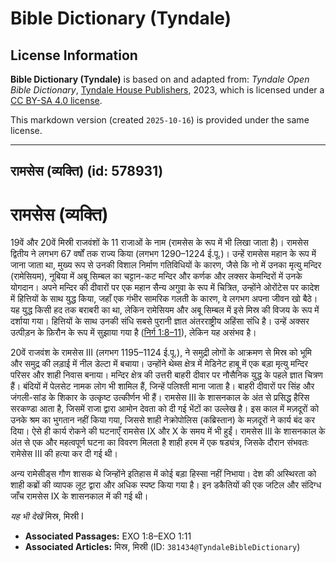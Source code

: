 # Bible Dictionary (Tyndale)

## License Information

**Bible Dictionary (Tyndale)** is based on and adapted from: _Tyndale Open Bible Dictionary_, [Tyndale House Publishers](https://tyndaleopenresources.com/), 2023, which is licensed under a [CC BY-SA 4.0 license](https://creativecommons.org/licenses/by-sa/4.0/legalcode.en).

This markdown version (created `2025-10-16`) is provided under the same license.



--------------------------------

## रामसेस (व्यक्ति) (id: 578931)

रामसेस (व्यक्ति)
================

19वें और 20वें मिस्री राजवंशों के 11 राजाओं के नाम (रामसेस के रूप में भी लिखा जाता है)। रामसेस द्वितीय ने लगभग 67 वर्षों तक राज्य किया (लगभग 1290–1224 ई.पू.)। उन्हें रामसेस महान के रूप में जाना जाता था, मुख्य रूप से उनकी विशाल निर्माण गतिविधियों के कारण, जैसे कि नो में उनका मृत्यु मन्दिर (रामेसियम), नूबिया में अबू सिम्बल का चट्टान\-कट मन्दिर और कर्णक और लक्सर केमन्दिरों में उनके योगदान। अपने मन्दिर की दीवारों पर एक महान सैन्य अगुवा के रूप में चित्रित, उन्होंने ओरोंटेस पर कादेश में हित्तियों के साथ युद्ध किया, जहाँ एक गंभीर सामरिक गलती के कारण, वे लगभग अपना जीवन खो बैठे। यह युद्ध किसी हद तक बराबरी का था, लेकिन रामेसियम और अबू सिम्बल में इसे मिस्र की विजय के रूप में दर्शाया गया। हित्तियों के साथ उनकी संधि सबसे पुरानी ज्ञात अंतरराष्ट्रीय अहिंसा संधि है। उन्हें अक्सर उत्पीड़न के फ़िरौन के रूप में सुझाया गया है ([निर्ग 1:8–11](https://ref.ly/Exod1:8-Exod1:11)), लेकिन यह असंभव है।

20वें राजवंश के रामसेस III (लगभग 1195–1124 ई.पू.), ने समुद्री लोगों के आक्रमण से मिस्र को भूमि और समुद्र की लड़ाई में नील डेल्टा में बचाया। उन्होंने थेब्स क्षेत्र में मेडिनेट हाबू में एक बड़ा मृत्यु मन्दिर परिसर और शाही निवास बनाया। मन्दिर क्षेत्र की उत्तरी बाहरी दीवार पर नौसैनिक युद्ध के पहले ज्ञात चित्रण हैं। बंदियों में पेलसेट नामक लोग भी शामिल हैं, जिन्हें पलिश्ती माना जाता है। बाहरी दीवारों पर सिंह और जंगली\-सांड के शिकार के उत्कृष्ट उत्कीर्णन भी हैं। रामसेस III के शासनकाल के अंत से प्रसिद्ध हैरिस सरकण्डा आता है, जिसमें राजा द्वारा आमोन देवता को दी गई भेंटों का उल्लेख है। इस काल में मज़दूरों को उनके श्रम का भुगतान नहीं किया गया, जिससे शाही नेक्रोपोलिस (कब्रिस्तान) के मज़दूरों ने कार्य बंद कर दिया। ऐसे ही कार्य रोकने की घटनाएँ रामसेस IX और X के समय में भी हुईं। रामसेस III के शासनकाल के अंत से एक और महत्वपूर्ण घटना का विवरण मिलता है शाही हरम में एक षड्यंत्र, जिसके दौरान संभवतः रामेसेस III की हत्या कर दी गई थी।

अन्य रामेसीड्स गौण शासक थे जिन्होंने इतिहास में कोई बड़ा हिस्सा नहीं निभाया। देश की अस्थिरता को शाही कब्रों की व्यापक लूट द्वारा और अधिक स्पष्ट किया गया है। इन डकैतियों की एक जटिल और संदिग्ध जाँच रामसेस IX के शासनकाल में की गई थी।

*यह भी देखें* मिस्र, मिस्री I

* **Associated Passages:** EXO 1:8–EXO 1:11
* **Associated Articles:** मिस्र, मिस्री (ID: `381434@TyndaleBibleDictionary`)

